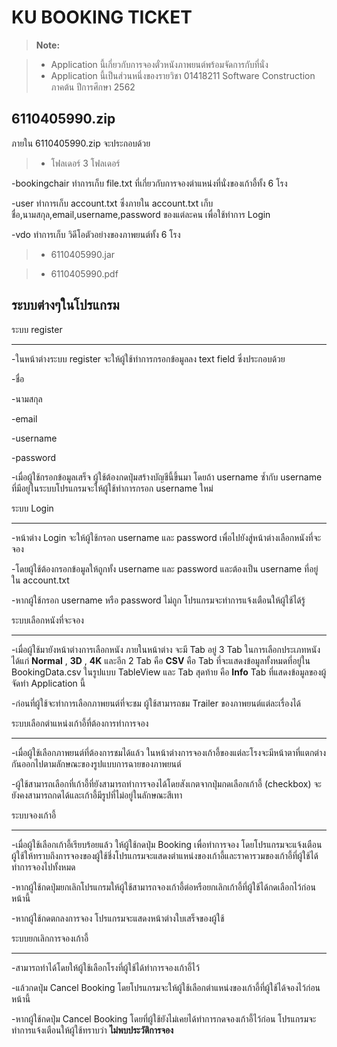 # KU BOOKING TICKET #
> **Note:**

> - Application นี้เกี่ยวกับการจองตั๋วหนังภาพยนต์พร้อมจัดการกับที่นั่ง
> - Application นี้เป็นส่วนหนึ่งของรายวิชา 01418211 Software Construction ภาคต้น ปีการศึกษา 2562

## 6110405990.zip 


ภายใน 6110405990.zip จะประกอบด้วย 

> - โฟลเดอร์ 3 โฟลเดอร์

-bookingchair ทำการเก็บ file.txt ที่เกี่ยวกับการจองตำแหน่งที่นั่งของเก้าอี้ทั้ง 6 โรง

-user ทำการเก็บ account.txt ซึ่งภายใน account.txt เก็บ ชื่อ,นามสกุล,email,username,password ของแต่ละคน เพื่อใช้ทำการ Login

-vdo ทำการเก็บ วิดีโอตัวอย่างของภาพยนต์ทั้ง 6 โรง

> - 6110405990.jar

> - 6110405990.pdf

ระบบต่างๆในโปรแกรม
-------------
 ระบบ register
 ______

-ในหน้าต่างระบบ register จะให้ผู้ใช้ทำการกรอกข้อมูลลง text field ซึ่งประกอบด้วย

-ชื่อ

-นามสกุล

-email

-username

-password

-เมื่อผู้ใช้กรอกข้อมูลเสร็จ ผู้ใช้ต้องกดปุ่มสร้างบัญชีนี้ขึ้นมา โดยถ้า username ซ้ำกับ username ที่มีอยู่ในระบบโปรแกรมจะให้ผู้ใช้ทำการกรอก username ใหม่

 ระบบ Login
 ______

 -หน้าต่าง Login จะให้ผู้ใช้กรอก username และ password เพื่อไปยังสู่หน้าต่างเลือกหนังที่จะจอง 
 
 -โดยผู้ใช้ต้องกรอกข้อมูลให้ถูกทั้ง username และ password และต้องเป็น username ที่อยู่ใน account.txt 

 -หากผู้ใช้กรอก username หรือ password ไม่ถูก โปรแกรมจะทำการแจ้งเตือนให้ผู้ใช้ได้รู้

  ระบบเลือกหนังที่จะจอง
 ______

 -เมื่อผู้ใช้มายังหน้าต่างการเลือกหนัง ภายในหน้าต่าง จะมี Tab อยู่ 3 Tab ในการเลือกประเภทหนัง ได้แก่ **Normal** , **3D** , **4K** 
 และอีก 2 Tab คือ **CSV** คือ Tab ที่จะแสดงข้อมูลทั้งหมดที่อยู่ใน BookingData.csv ในรูปแบบ TableView และ Tab สุดท้าย คือ **Info** Tab ที่แสดงข้อมูลของผู้จัดทำ Application นี้

 -ก่อนที่ผู้ใช้จะทำการเลือกภาพยนต์ที่จะชม ผู้ใช้สามารถชม Trailer ของภาพยนต์แต่ละเรื่องได้

   ระบบเลือกตำแหน่งเก้าอี้ที่ต้องการทำการจอง
 ______

 -เมื่อผู้ใช้เลือกภาพยนต์ที่ต้องการชมได้แล้ว ในหน้าต่างการจองเก้าอี้ของแต่ละโรงจะมีหน้าตาที่แตกต่างกันออกไปตามลักษณะของรูปแบบการฉายของภาพยนต์
 
 -ผู้ใช้สามารถเลือกที่เก้าอี้ที่ยังสามารถทำการจองได้โดยสังเกตจากปุ่มกดเลือกเก้าอี้ (checkbox) จะยังคงสามารถกดได้และเก้าอี้มีรูปที่ไม่อยู่ในลักษณะสีเทา


   ระบบจองเก้าอี้
 ______
 -เมื่อผู้ใช้เลือกเก้าอี้เรียบร้อยแล้ว ให้ผู้ใช้กดปุ่ม Booking เพื่อทำการจอง โดยโปรแกรมจะแจ้งเตือนผู้ใช้ให้ทราบถึงการจองของผู้ใช้ชึ่งโปรแกรมจะแสดงตำแหน่งของเก้าอี้และราคารวมของเก้าอี้ที่ผู้ใช้ได้ทำการจองไปทั้งหมด

 -หากผู้ใช้กดปุ่มยกเลิกโปรแกรมให้ผู้ใช้สามารถจองเก้าอี้ต่อหรือยกเลิกเก้าอี้ที่ผู้ใช้ได้กดเลือกไว้ก่อนหน้านี้

 -หากผู้ใช้กดตกลงการจอง โปรแกรมจะแสดงหน้าต่างใบเสร็จของผู้ใช้

 
   ระบบยกเลิกการจองเก้าอี้
 ______

 -สามารถทำได้โดยให้ผู้ใช้เลือกโรงที่ผู้ใช้ได้ทำการจองเก้าอี้ไว้

 -แล้วกดปุ่ม Cancel Booking โดยโปรแกรมจะให้ผู้ใช้เลือกตำแหน่งของเก้าอี้ที่ผู้ใช้ได้จองไว้ก่อนหน้านี้

 -หากผู้ใช้กดปุ่ม Cancel Booking โดยที่ผู้ใช้ยังไม่เคยได้ทำการกดจองเก้าอี้ไว้ก่อน โปรแกรมจะทำการแจ้งเตือนให้ผู้ใช้ทราบว่า **ไม่พบประวัติการจอง** 